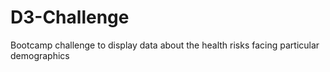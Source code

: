 # D3-Challenge
Bootcamp challenge to display data about the health risks facing particular demographics
